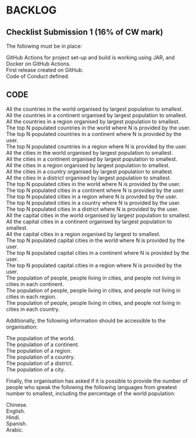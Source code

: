 BACKLOG
=
Checklist Submission 1 (16% of CW mark)  
-
The following must be in place:  
   
GitHub Actions for project set-up and build is working using JAR, and Docker on GitHub Actions.   
First release created on GitHub.  
Code of Conduct defined.  
  
CODE
---
All the countries in the world organised by largest population to smallest.  
All the countries in a continent organised by largest population to smallest.  
All the countries in a region organised by largest population to smallest.  
The top N populated countries in the world where N is provided by the user.  
The top N populated countries in a continent where N is provided by the user.  
The top N populated countries in a region where N is provided by the user.  
All the cities in the world organised by largest population to smallest.  
All the cities in a continent organised by largest population to smallest.  
All the cities in a region organised by largest population to smallest.  
All the cities in a country organised by largest population to smallest.  
All the cities in a district organised by largest population to smallest.  
The top N populated cities in the world where N is provided by the user.  
The top N populated cities in a continent where N is provided by the user.  
The top N populated cities in a region where N is provided by the user.  
The top N populated cities in a country where N is provided by the user.  
The top N populated cities in a district where N is provided by the user.  
All the capital cities in the world organised by largest population to smallest.  
All the capital cities in a continent organised by largest population to smallest.  
All the capital cities in a region organised by largest to smallest.  
The top N populated capital cities in the world where N is provided by the user.  
The top N populated capital cities in a continent where N is provided by the user.  
The top N populated capital cities in a region where N is provided by the user.  
The population of people, people living in cities, and people not living in cities in each continent.  
The population of people, people living in cities, and people not living in cities in each region.  
The population of people, people living in cities, and people not living in cities in each country.  

Additionally, the following information should be accessible to the organisation:  
  
The population of the world.  
The population of a continent.  
The population of a region.  
The population of a country.  
The population of a district.  
The population of a city.  
  
Finally, the organisation has asked if it is possible to provide the number of people who speak the following the following languages from greatest number to smallest, including the percentage of the world population:  
  
Chinese.  
English.  
Hindi.  
Spanish.  
Arabic.  
